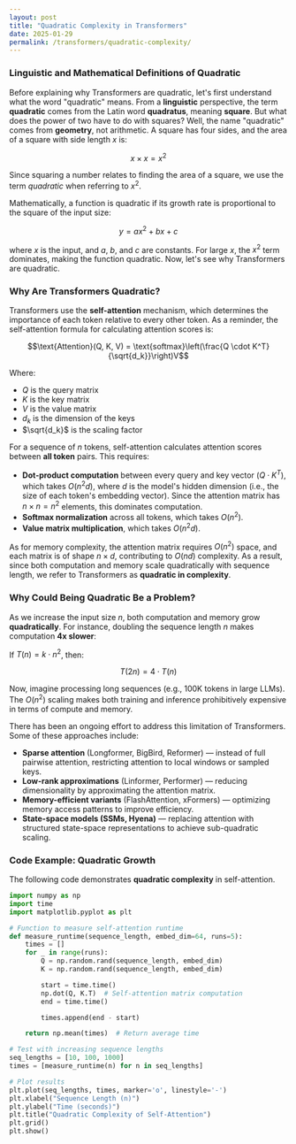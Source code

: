 ```yaml
---
layout: post
title: "Quadratic Complexity in Transformers"
date: 2025-01-29
permalink: /transformers/quadratic-complexity/
---
```


### Linguistic and Mathematical Definitions of Quadratic

Before explaining why Transformers are quadratic, let's first understand what the word "quadratic" means. From a **linguistic** perspective, the term **quadratic** comes from the Latin word **quadratus**, meaning **square**. But what does the power of two have to do with squares? Well, the name "quadratic" comes from **geometry**, not arithmetic. A square has four sides, and the area of a square with side length $x$ is:

$$x \times x = x^2$$

Since squaring a number relates to finding the area of a square, we use the term *quadratic* when referring to $x^2$.

Mathematically, a function is quadratic if its growth rate is proportional to the square of the input size:

$$y = ax^2 + bx + c$$

where $x$ is the input, and $a$, $b$, and $c$ are constants. For large $x$, the $x^2$ term dominates, making the function quadratic. Now, let's see why Transformers are quadratic.

### Why Are Transformers Quadratic?  

Transformers use the **self-attention** mechanism, which determines the importance of each token relative to every other token. As a reminder, the self-attention formula for calculating attention scores is:

$$\text{Attention}(Q, K, V) = \text{softmax}\left(\frac{Q \cdot K^T}{\sqrt{d_k}}\right)V$$  

Where:  

- $Q$ is the query matrix  
- $K$ is the key matrix  
- $V$ is the value matrix  
- $d_k$ is the dimension of the keys  
- $\sqrt{d_k}$ is the scaling factor  

For a sequence of $n$ tokens, self-attention calculates attention scores between **all token** pairs. This requires:

- **Dot-product computation** between every query and key vector ($Q \cdot K^T$), which takes $O(n^2 d)$, where $d$ is the model's hidden dimension (i.e., the size of each token's embedding vector). Since the attention matrix has $n \times n = n^2$ elements, this dominates computation.
- **Softmax normalization** across all tokens, which takes $O(n^2)$.
- **Value matrix multiplication**, which takes $O(n^2 d)$.

As for memory complexity, the attention matrix requires $O(n^2)$ space, and each matrix is of shape $n \times d$, contributing to $O(nd)$ complexity. As a result, since both computation and memory scale quadratically with sequence length, we refer to Transformers as **quadratic in complexity**.

### Why Could Being Quadratic Be a Problem?

As we increase the input size $n$, both computation and memory grow **quadratically**. For instance, doubling the sequence length $n$ makes computation **4x slower**: 

If $T(n) = k \cdot n^2$, then:

$$T(2n) = 4 \cdot T(n)$$

Now, imagine processing long sequences (e.g., 100K tokens in large LLMs). The $O(n^2)$ scaling makes both training and inference prohibitively expensive in terms of compute and memory.

There has been an ongoing effort to address this limitation of Transformers. Some of these approaches include:

- **Sparse attention** (Longformer, BigBird, Reformer) — instead of full pairwise attention, restricting attention to local windows or sampled keys.
- **Low-rank approximations** (Linformer, Performer) — reducing dimensionality by approximating the attention matrix.
- **Memory-efficient variants** (FlashAttention, xFormers) — optimizing memory access patterns to improve efficiency.
- **State-space models (SSMs, Hyena)** — replacing attention with structured state-space representations to achieve sub-quadratic scaling.

### Code Example: Quadratic Growth  

The following code demonstrates **quadratic complexity** in self-attention.  

```python
import numpy as np
import time
import matplotlib.pyplot as plt    

# Function to measure self-attention runtime
def measure_runtime(sequence_length, embed_dim=64, runs=5):    
    times = []
    for _ in range(runs):
        Q = np.random.rand(sequence_length, embed_dim)
        K = np.random.rand(sequence_length, embed_dim)    

        start = time.time()
        np.dot(Q, K.T)  # Self-attention matrix computation
        end = time.time()

        times.append(end - start)    

    return np.mean(times)  # Return average time    

# Test with increasing sequence lengths
seq_lengths = [10, 100, 1000]
times = [measure_runtime(n) for n in seq_lengths]    

# Plot results
plt.plot(seq_lengths, times, marker='o', linestyle='-')
plt.xlabel("Sequence Length (n)")
plt.ylabel("Time (seconds)")
plt.title("Quadratic Complexity of Self-Attention")
plt.grid()
plt.show()
